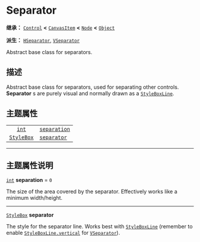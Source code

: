 <!-- ⚠ 请勿编辑本文件 ⚠ -->
<!-- 本文档使用脚本从 WeDot 引擎源码仓库生成。 -->
<!-- 生成脚本：https://github.com/WeDot-Engine/WeDot/tree/master/doc/tools/make_md.py； -->
<!-- 原文件：https://github.com/WeDot-Engine/WeDot/tree/master/doc/classes/Separator.xml。 -->

<div id="_class_separator"></div>

# Separator

**继承：** [`Control`](class_control.md) **<** [`CanvasItem`](class_canvasitem.md) **<** [`Node`](class_node.md) **<** [`Object`](class_object.md)

**派生：** [`HSeparator`](class_hseparator.md), [`VSeparator`](class_vseparator.md)

Abstract base class for separators.

## 描述

Abstract base class for separators, used for separating other controls. **Separator** s are purely visual and normally drawn as a [`StyleBoxLine`](class_styleboxline.md).

## 主题属性

|||
|:-:|:--|
| [`int`](class_int.md)           | [`separation`](class_separator.md#class_separator_theme_constant_separation) | ``0`` |
| [`StyleBox`](class_stylebox.md) | [`separator`](class_separator.md#class_separator_theme_style_separator)      |       |

<!-- rst-class:: classref-section-separator -->

---

## 主题属性说明

<div id="_class_separator_theme_constant_separation"></div>

[`int`](class_int.md) **separation** = ``0`` <div id="class_separator_theme_constant_separation"></div>

The size of the area covered by the separator. Effectively works like a minimum width/height.

<!-- rst-class:: classref-item-separator -->

---

<div id="_class_separator_theme_style_separator"></div>

[`StyleBox`](class_stylebox.md) **separator** <div id="class_separator_theme_style_separator"></div>

The style for the separator line. Works best with [`StyleBoxLine`](class_styleboxline.md) (remember to enable [`StyleBoxLine.vertical`](class_styleboxline.md#class_styleboxline_property_vertical) for [`VSeparator`](class_vseparator.md)).

[^virtual]: 本方法通常需要用户覆盖才能生效。
[^const]: 本方法无副作用，不会修改该实例的任何成员变量。
[^vararg]: 本方法除了能接受在此处描述的参数外，还能够继续接受任意数量的参数。
[^constructor]: 本方法用于构造某个类型。
[^static]: 调用本方法无需实例，可直接使用类名进行调用。
[^operator]: 本方法描述的是使用本类型作为左操作数的有效运算符。
[^bitfield]: 这个值是由下列位标志构成位掩码的整数。
[^void]: 无返回值。
